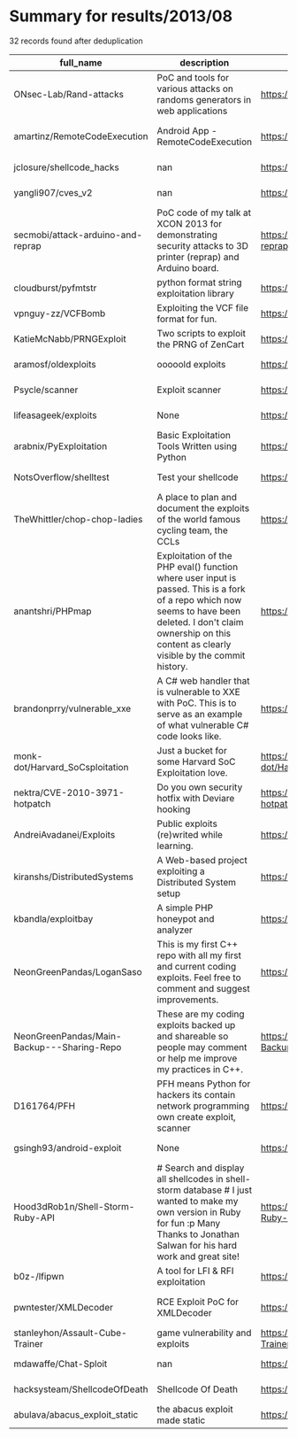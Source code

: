 
# Summary for results/2013/08
    
32 records found after deduplication

| full_name | description | html_url | matched_list | matched_count | pushed_at | size | stargazers_count | language | forks_count |
|--------------------------------------------|----------------------------------------------------------------------------------------------------------------------------------------------------------------------------------------------------------------------|---------------------------------------------------------------|-------------------------------|-----------------|---------------------------|--------|--------------------|------------|---------------|
| ONsec-Lab/Rand-attacks | PoC and tools for various attacks on randoms generators in web applications | https://github.com/ONsec-Lab/Rand-attacks | ['attack poc'] | 1 | 2013-08-23 08:08:30+00:00 | 499 | 8 | PHP | 2 |
| amartinz/RemoteCodeExecution | Android App - RemoteCodeExecution | https://github.com/amartinz/RemoteCodeExecution | ['remote code execution'] | 1 | 2013-08-20 23:10:05+00:00 | 278 | 12 | Java | 10 |
| jclosure/shellcode_hacks | nan | https://github.com/jclosure/shellcode_hacks | ['shellcode'] | 1 | 2013-08-29 02:29:45+00:00 | 80 | 0 | C | 0 |
| yangli907/cves_v2 | nan | https://github.com/yangli907/cves_v2 | ['cve-2'] | 1 | 2013-08-28 06:43:01+00:00 | 56 | 0 | nan | 0 |
| secmobi/attack-arduino-and-reprap | PoC code of my talk at XCON 2013 for demonstrating security attacks to 3D printer (reprap) and Arduino board. | https://github.com/secmobi/attack-arduino-and-reprap | ['attack poc'] | 1 | 2013-08-25 02:54:05+00:00 | 112 | 1 | Python | 3 |
| cloudburst/pyfmtstr | python format string exploitation library | https://github.com/cloudburst/pyfmtstr | ['exploit'] | 1 | 2013-08-23 21:57:57+00:00 | 124 | 9 | nan | 0 |
| vpnguy-zz/VCFBomb | Exploiting the VCF file format for fun. | https://github.com/vpnguy-zz/VCFBomb | ['exploit'] | 1 | 2013-08-22 05:41:36+00:00 | 116 | 0 | Python | 3 |
| KatieMcNabb/PRNGExploit | Two scripts to exploit the PRNG of ZenCart | https://github.com/KatieMcNabb/PRNGExploit | ['exploit'] | 1 | 2013-08-20 21:49:04+00:00 | 104 | 0 | PHP | 0 |
| aramosf/oldexploits | ooooold exploits | https://github.com/aramosf/oldexploits | ['exploit'] | 1 | 2013-08-20 15:38:08+00:00 | 112 | 2 | | 0 |
| Psycle/scanner | Exploit scanner | https://github.com/Psycle/scanner | ['exploit'] | 1 | 2013-08-21 16:02:52+00:00 | 236 | 1 | PHP | 1 |
| lifeasageek/exploits | None | https://github.com/lifeasageek/exploits | ['exploit'] | 1 | 2013-08-19 20:12:51+00:00 | 38 | 12 | nan | 2 |
| arabnix/PyExploitation | Basic Exploitation Tools Written using Python | https://github.com/arabnix/PyExploitation | ['exploit'] | 1 | 2013-08-19 17:58:50+00:00 | 112 | 1 | nan | 0 |
| NotsOverflow/shelltest | Test your shellcode | https://github.com/NotsOverflow/shelltest | ['shellcode'] | 1 | 2013-08-19 11:03:54+00:00 | 116 | 1 | C | 0 |
| TheWhittler/chop-chop-ladies | A place to plan and document the exploits of the world famous cycling team, the CCLs | https://github.com/TheWhittler/chop-chop-ladies | ['exploit'] | 1 | 2013-08-14 13:11:42+00:00 | 50 | 0 | | 0 |
| anantshri/PHPmap | Exploitation of the PHP eval() function where user input is passed. This is a fork of a repo which now seems to have been deleted. I don't claim ownership on this content as clearly visible by the commit history. | https://github.com/anantshri/PHPmap | ['exploit'] | 1 | 2013-08-14 05:15:18+00:00 | 8119 | 2 | Python | 3 |
| brandonprry/vulnerable_xxe | A C# web handler that is vulnerable to XXE with PoC. This is to serve as an example of what vulnerable C# code looks like. | https://github.com/brandonprry/vulnerable_xxe | ['vulnerability poc'] | 1 | 2013-08-10 00:21:43+00:00 | 116 | 26 | C# | 12 |
| monk-dot/Harvard_SoCsploitation | Just a bucket for some Harvard SoC Exploitation love. | https://github.com/monk-dot/Harvard_SoCsploitation | ['exploit'] | 1 | 2013-08-09 19:46:48+00:00 | 22848 | 1 | nan | 0 |
| nektra/CVE-2010-3971-hotpatch | Do you own security hotfix with Deviare hooking | https://github.com/nektra/CVE-2010-3971-hotpatch | ['cve-2'] | 1 | 2013-08-07 18:01:38+00:00 | 116 | 2 | C# | 2 |
| AndreiAvadanei/Exploits | Public exploits (re)writed while learning. | https://github.com/AndreiAvadanei/Exploits | ['exploit'] | 1 | 2013-08-07 07:41:29+00:00 | 14368 | 58 | Python | 49 |
| kiranshs/DistributedSystems | A Web-based project exploiting a Distributed System setup | https://github.com/kiranshs/DistributedSystems | ['exploit'] | 1 | 2013-08-06 20:18:37+00:00 | 56 | 0 | nan | 0 |
| kbandla/exploitbay | A simple PHP honeypot and analyzer | https://github.com/kbandla/exploitbay | ['exploit'] | 1 | 2013-08-05 15:58:13+00:00 | 104 | 2 | PHP | 3 |
| NeonGreenPandas/LoganSaso | This is my first C++ repo with all my first and current coding exploits. Feel free to comment and suggest improvements. | https://github.com/NeonGreenPandas/LoganSaso | ['exploit'] | 1 | 2013-08-05 03:03:48+00:00 | 244 | 0 | C++ | 0 |
| NeonGreenPandas/Main-Backup---Sharing-Repo | These are my coding exploits backed up and shareable so people may comment or help me improve my practices in C++. | https://github.com/NeonGreenPandas/Main-Backup---Sharing-Repo | ['exploit'] | 1 | 2013-08-05 02:39:32+00:00 | 116 | 0 | | 0 |
| D161764/PFH | PFH means Python for hackers its contain network programming own create exploit, scanner | https://github.com/D161764/PFH | ['exploit'] | 1 | 2013-08-08 21:58:28+00:00 | 112 | 1 | Python | 0 |
| gsingh93/android-exploit | None | https://github.com/gsingh93/android-exploit | ['exploit'] | 1 | 2013-08-03 07:02:14+00:00 | 2516 | 2 | | 1 |
| Hood3dRob1n/Shell-Storm-Ruby-API | # Search and display all shellcodes in shell-storm database # I just wanted to make my own version in Ruby for fun :p Many Thanks to Jonathan Salwan for his hard work and great site! | https://github.com/Hood3dRob1n/Shell-Storm-Ruby-API | ['shellcode'] | 1 | 2013-08-02 18:57:49+00:00 | 108 | 1 | nan | 2 |
| b0z-/lfipwn | A tool for LFI & RFI exploitation | https://github.com/b0z-/lfipwn | ['exploit'] | 1 | 2013-08-03 17:09:15+00:00 | 116 | 0 | C | 0 |
| pwntester/XMLDecoder | RCE Exploit PoC for XMLDecoder | https://github.com/pwntester/XMLDecoder | ['exploit', 'rce', 'rce poc'] | 3 | 2013-08-01 08:37:03+00:00 | 5512 | 60 | Java | 15 |
| stanleyhon/Assault-Cube-Trainer | game vulnerability and exploits | https://github.com/stanleyhon/Assault-Cube-Trainer | ['exploit'] | 1 | 2013-08-15 12:03:27+00:00 | 15269 | 0 | C++ | 0 |
| mdawaffe/Chat-Sploit | nan | https://github.com/mdawaffe/Chat-Sploit | ['sploit'] | 1 | 2013-08-15 05:41:41+00:00 | 130 | 0 | PHP | 1 |
| hacksysteam/ShellcodeOfDeath | Shellcode Of Death | https://github.com/hacksysteam/ShellcodeOfDeath | ['shellcode'] | 1 | 2013-08-31 08:44:28+00:00 | 148 | 34 | C | 26 |
| abulava/abacus_exploit_static | the abacus exploit made static | https://github.com/abulava/abacus_exploit_static | ['exploit'] | 1 | 2013-08-16 16:51:30+00:00 | 96 | 2 | C | 0 |

